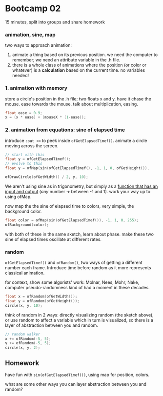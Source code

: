 # Bootcamp 02

15 minutes, split into groups and share homework

### animation, sine, map

two ways to approach animation:

1. animate a thing based on its previous position. we need the computer to remember; we need an attribute variable in the .h file.
2. there is a whole class of animations where the position (or color or whatever) is a **calculation** based on the current time. no variables needed!

### 1. animation with memory

store a circle's position in the .h file; two floats x and y. have it chase the mouse. ease towards the mouse. talk about multiplication, easing.

```c++
float ease = 0.9;
x = (x * ease) + (mouseX * (1-ease));
```

### 2. animation from equations: sine of elapsed time

introduce `cout <<` to peek inside `ofGetElapsedTimef()`. animate a circle moving across the screen.

```c++
// start with this
float y = ofGetElapsedTimef();
// evolve to this
float y = ofMap(sin(ofGetElapsedTimef(), -1, 1, 0, ofGetHeight()), 

ofDrawCircle(ofGetWidth() / 2, y, 10);
```

We aren't using sine as in trigonometry, but simply as a [function that has an input and output](sine.gif) (*any* number ➜ between -1 and 1). work your way up to using ofMap.

now map the the sine of elapsed time to colors, very simple, the background color.

```c++
float color = ofMap(sin(ofGetElapsedTimef()), -1, 1, 0, 255);
ofBackground(color);
```

with both of these in the same sketch, learn about phase. make these two sine of elapsed times oscillate at different rates.

### random

`ofGetElapsedTimef()` and `ofRandom()`, two ways of getting a different number each frame. Introduce time before random as it more represents classical animation.

for context, show some algorists' work: Molnar, Nees, Mohr, Nake, computer pseudo-randomness kind of had a moment in these decades.

```c++
float x = ofRandom(ofGetWidth());
float y = ofRandom(ofGetHeight());
circle(x, y, 10);
```

think of random in 2 ways: directly visualizing random (the sketch above), or use random to affect a variable which in turn is visualized, so there is a layer of abstraction between you and random.

```c++
// random walker
x += ofRandom(-5, 5);
y += ofRandom(-5, 5);
circle(x, y, 2);
```

## Homework

have fun with `sin(ofGetElapsedTimef())`, using map for position, colors.

what are some other ways you can layer abstraction between you and random?
